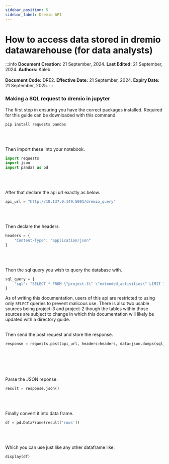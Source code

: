```yaml
---
sidebar_position: 5
sidebar_label: Dremio API
---
```


# How to access data stored in dremio datawarehouse (for data analysts)

:::info
**Document Creation:** 21 September, 2024. **Last Edited:** 21 September, 2024. **Authors:** Kaleb.
<br></br> **Document Code:** DRE2. **Effective Date:** 21 September, 2024. **Expiry Date:** 21 September, 2025.
:::

### Making a SQL request to dremio in jupyter
The first step in ensuring you have the correct packages installed. Required for this guide can be downloaded with this command.
```sh
pip install requests pandas
```
<br></br>

Then import these into your notebook. 
```python
import requests
import json
import pandas as pd
```
<br></br>

After that declare the api url exactly as below.
```python
api_url = "http://10.137.0.149:5001/dremio_query"
```
<br></br>


Then declare the headers.
```python
headers = {
    "Content-Type": "application/json"
}
```
<br></br>


Then the sql query you wish to query the database with.
```python
sql_query = {
    "sql": "SELECT * FROM \"project-3\" \"extended_activities\" LIMIT 10;"
}
```

As of writing this documentation, users of this api are restricted to using only ``` SELECT ``` queries to prevent malicous use. There is also two usable sources being project-3 and project-2 though the tables within those sources are subject to change in which this documentation will likely be updated with a directory guide.
<br></br>

Then send the post request and store the response.
```python
response = requests.post(api_url, headers=headers, data=json.dumps(sql_query))
```
<br></br><br></br>

Parse the JSON reponse.
```python
result = response.json()
```
<br></br>

Finally convert it into data frame.
```python
df = pd.DataFrame(result['rows'])
```
<br></br>

Which you can use just like any other dataframe like:
```python
display(df)
```